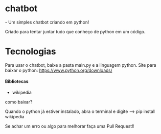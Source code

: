 # chatbot
-[](https://github.com/Liedsonrm/chatbot/blob/master/chatbot.gif)
Um simples chatbot criando em python!

Criado para tentar juntar tudo que conheço de python em um código.

# Tecnologias
Para usar o chatbot, baixe a pasta main.py e a linguagem python.
Site para baixar o python: https://www.python.org/downloads/

#### Bibliotecas
- wikipedia

como baixar? 

Quando o python já estiver instalado, abra o terminal e digite --> pip install wikipedia

Se achar um erro ou algo para melhorar faça uma Pull Request!!


